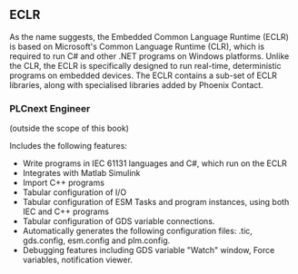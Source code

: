 ## ECLR

As the name suggests, the Embedded Common Language Runtime (ECLR) is based on Microsoft's Common Language Runtime (CLR), which is required to run C# and other .NET programs on Windows platforms. Unlike the CLR, the ECLR is specifically designed to run real-time, deterministic programs on embedded devices. The ECLR contains a sub-set of ECLR libraries, along with specialised libraries added by Phoenix Contact.

### PLCnext Engineer

(outside the scope of this book)

Includes the following features:
- Write programs in IEC 61131 languages and C#, which run on the ECLR
- Integrates with Matlab Simulink
- Import C++ programs
- Tabular configuration of I/O
- Tabular configuration of ESM Tasks and program instances, using both IEC and C++ programs
- Tabular configuration of GDS variable connections.
- Automatically generates the following configuration files: .tic, gds.config, esm.config and plm.config.
- Debugging features including GDS variable "Watch" window, Force variables, notification viewer.
